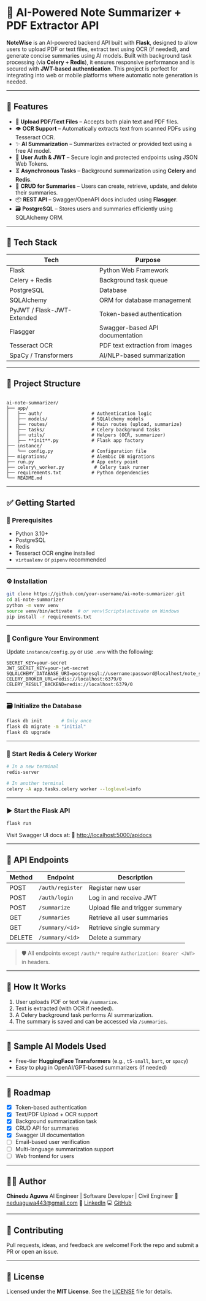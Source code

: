 # 🧠 AI-Powered Note Summarizer + PDF Extractor API

**NoteWise** is an AI-powered backend API built with **Flask**, designed to allow users to upload PDF or text files, extract text using OCR (if needed), and generate concise summaries using AI models. Built with background task processing (via **Celery + Redis**), it ensures responsive performance and is secured with **JWT-based authentication**. This project is perfect for integrating into web or mobile platforms where automatic note generation is needed.

---

## 🚀 Features

- 📄 **Upload PDF/Text Files** – Accepts both plain text and PDF files.
- 👁 **OCR Support** – Automatically extracts text from scanned PDFs using Tesseract OCR.
- ✨ **AI Summarization** – Summarizes extracted or provided text using a free AI model.
- 🧾 **User Auth & JWT** – Secure login and protected endpoints using JSON Web Tokens.
- ⏳ **Asynchronous Tasks** – Background summarization using **Celery** and **Redis**.
- 📂 **CRUD for Summaries** – Users can create, retrieve, update, and delete their summaries.
- 📦 **REST API** – Swagger/OpenAPI docs included using **Flasgger**.
- 🗃 **PostgreSQL** – Stores users and summaries efficiently using SQLAlchemy ORM.

---

## 🧱 Tech Stack

| Tech            | Purpose                              |
|------------------|--------------------------------------|
| Flask           | Python Web Framework                  |
| Celery + Redis  | Background task queue                 |
| PostgreSQL      | Database                              |
| SQLAlchemy      | ORM for database management           |
| PyJWT / Flask-JWT-Extended | Token-based authentication |
| Flasgger        | Swagger-based API documentation       |
| Tesseract OCR   | PDF text extraction from images       |
| SpaCy / Transformers | AI/NLP-based summarization       |

---

## 📁 Project Structure

```

ai-note-summarizer/
├── app/
│   ├── auth/                  # Authentication logic
│   ├── models/                # SQLAlchemy models
│   ├── routes/                # Main routes (upload, summarize)
│   ├── tasks/                 # Celery background tasks
│   ├── utils/                 # Helpers (OCR, summarizer)
│   ├── **init**.py            # Flask app factory
├── instance/
│   └── config.py              # Configuration file
├── migrations/                # Alembic DB migrations
├── run.py                     # App entry point
├── celery\_worker.py           # Celery task runner
├── requirements.txt           # Python dependencies
└── README.md

````

---

## ✅ Getting Started

### 📌 Prerequisites

- Python 3.10+
- PostgreSQL
- Redis
- Tesseract OCR engine installed
- `virtualenv` or `pipenv` recommended

---

### ⚙️ Installation

```bash
git clone https://github.com/your-username/ai-note-summarizer.git
cd ai-note-summarizer
python -m venv venv
source venv/bin/activate  # or venv\Scripts\activate on Windows
pip install -r requirements.txt
````

---

### 🔧 Configure Your Environment

Update `instance/config.py` or use `.env` with the following:

```env
SECRET_KEY=your-secret
JWT_SECRET_KEY=your-jwt-secret
SQLALCHEMY_DATABASE_URI=postgresql://username:password@localhost/note_summarizer
CELERY_BROKER_URL=redis://localhost:6379/0
CELERY_RESULT_BACKEND=redis://localhost:6379/0
```

---

### 🗃 Initialize the Database

```bash
flask db init       # Only once
flask db migrate -m "initial"
flask db upgrade
```

---

### 🧠 Start Redis & Celery Worker

```bash
# In a new terminal
redis-server

# In another terminal
celery -A app.tasks.celery worker --loglevel=info
```

---

### ▶️ Start the Flask API

```bash
flask run
```

Visit Swagger UI docs at:
🔗 [http://localhost:5000/apidocs](http://localhost:5000/apidocs)

---

## 🔐 API Endpoints

| Method | Endpoint         | Description                     |
| ------ | ---------------- | ------------------------------- |
| POST   | `/auth/register` | Register new user               |
| POST   | `/auth/login`    | Log in and receive JWT          |
| POST   | `/summarize`     | Upload file and trigger summary |
| GET    | `/summaries`     | Retrieve all user summaries     |
| GET    | `/summary/<id>`  | Retrieve single summary         |
| DELETE | `/summary/<id>`  | Delete a summary                |

> 🛡 All endpoints except `/auth/*` require `Authorization: Bearer <JWT>` in headers.

---

## 🧠 How It Works

1. User uploads PDF or text via `/summarize`.
2. Text is extracted (with OCR if needed).
3. A Celery background task performs AI summarization.
4. The summary is saved and can be accessed via `/summaries`.

---

## 🧪 Sample AI Models Used

* Free-tier **HuggingFace Transformers** (e.g., `t5-small`, `bart`, or `spacy`)
* Easy to plug in OpenAI/GPT-based summarizers (if needed)

---

## 🧭 Roadmap

* [x] Token-based authentication
* [x] Text/PDF Upload + OCR support
* [x] Background summarization task
* [x] CRUD API for summaries
* [x] Swagger UI documentation
* [ ] Email-based user verification
* [ ] Multi-language summarization support
* [ ] Web frontend for users

---

## 🙋‍♂️ Author

**Chinedu Aguwa**
AI Engineer | Software Developer | Civil Engineer
📧 [neduaguwa443@gmail.com](mailto:neduaguwa443@gmail.com)
🔗 [LinkedIn](https://www.linkedin.com/in/chinedu-aguwa)
💻 [GitHub](https://github.com/chi2785443)

---

## 🤝 Contributing

Pull requests, ideas, and feedback are welcome!
Fork the repo and submit a PR or open an issue.

---

## 📄 License

Licensed under the **MIT License**.
See the [LICENSE](LICENSE) file for details.

```

